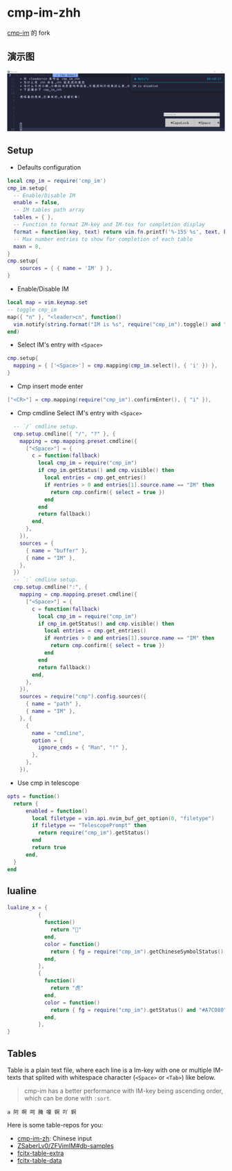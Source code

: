 # cmp-im-zhh

[cmp-im](https://github.com/yehuohan/cmp-im) 的 fork

## 演示图

<div align="center">
<img alt="cmp-im" src="img/虎码演示.gif"/>
</div>

## Setup

- Defaults configuration

```lua
local cmp_im = require('cmp_im')
cmp_im.setup{
  -- Enable/Disable IM
  enable = false,
  -- IM tables path array
  tables = { },
  -- Function to format IM-key and IM-tex for completion display
  format = function(key, text) return vim.fn.printf('%-15S %s', text, key) end,
  -- Max number entries to show for completion of each table
  maxn = 8,
}
cmp.setup{
    sources = { { name = 'IM' } },
}
```

- Enable/Disable IM

```lua
local map = vim.keymap.set
-- toggle cmp_im
map({ "n" }, "<leader>cn", function()
  vim.notify(string.format("IM is %s", require("cmp_im").toggle() and "enabled" or "disabled"))
end)
```

- Select IM's entry with `<Space>`

```lua
cmp.setup{
  mapping = { ['<Space>'] = cmp.mapping(cmp_im.select(), { 'i' }) },
}
```

- Cmp insert mode enter

```lua
["<CR>"] = cmp.mapping(require("cmp_im").confirmEnter(), { "i" }),
```

- Cmp cmdline Select IM's entry with `<Space>`

```lua
  -- `/` cmdline setup.
  cmp.setup.cmdline({ "/", "?" }, {
    mapping = cmp.mapping.preset.cmdline({
      ["<Space>"] = {
        c = function(fallback)
          local cmp_im = require("cmp_im")
          if cmp_im.getStatus() and cmp.visible() then
            local entries = cmp.get_entries()
            if #entries > 0 and entries[1].source.name == "IM" then
              return cmp.confirm({ select = true })
            end
          end
          return fallback()
        end,
      },
    }),
    sources = {
      { name = "buffer" },
      { name = "IM" },
    },
  })
  -- `:` cmdline setup.
  cmp.setup.cmdline(":", {
    mapping = cmp.mapping.preset.cmdline({
      ["<Space>"] = {
        c = function(fallback)
          local cmp_im = require("cmp_im")
          if cmp_im.getStatus() and cmp.visible() then
            local entries = cmp.get_entries()
            if #entries > 0 and entries[1].source.name == "IM" then
              return cmp.confirm({ select = true })
            end
          end
          return fallback()
        end,
      },
    }),
    sources = require("cmp").config.sources({
      { name = "path" },
      { name = "IM" },
    }, {
      {
        name = "cmdline",
        option = {
          ignore_cmds = { "Man", "!" },
        },
      },
    }),
```

- Use cmp in telescope

```lua
opts = function()
  return {
      enabled = function()
        local filetype = vim.api.nvim_buf_get_option(0, "filetype")
        if filetype == "TelescopePrompt" then
          return require("cmp_im").getStatus()
        end
        return true
      end,
  }
end
```

## lualine


```lua
lualine_x = {
          {
            function()
              return ""
            end,
            color = function()
              return { fg = require("cmp_im").getChineseSymbolStatus() and "#A7C080" or "grey" }
            end,
          },
          {
            function()
              return "虎"
            end,
            color = function()
              return { fg = require("cmp_im").getStatus() and "#A7C080" or "grey" }
            end,
          },
}
```


## Tables

Table is a plain text file, where each line is a Im-key with one or multiple IM-texts that splited with whitespace character (`<Space>` or `<Tab>`) like below.

> cmp-im has a better performance with IM-key being ascending order, which can be done with `:sort`.

```
a 阿 啊 呵 腌 嗄 锕 吖 錒
```

Here is some table-repos for you:

- [cmp-im-zh](https://github.com/yehuohan/cmp-im-zh): Chinese input
- [ZSaberLv0/ZFVimIM#db-samples](https://github.com/ZSaberLv0/ZFVimIM#db-samples)
- [fcitx-table-extra](https://github.com/fcitx/fcitx-table-extra)
- [fcitx-table-data](https://github.com/fcitx/fcitx-table-data)
